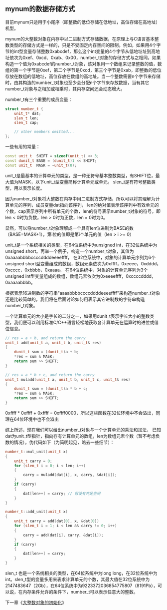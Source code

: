 mynum的数据存储方式
-------------

目前mynum只适用于小尾序（即整数的低位存储在低地址，高位存储在高地址）机型。

mynum的大整数对象在内存中以二进制方式存储数据，在原理上与C语言基本整数类型的存储方式是一样的，只是不受固定内存空间的限制。例如，如果用4个字节的int型变量存储整数0xabcdef，那么这个int变量的4个字节从低地址址到高地址依次为0xef、0xcd、0xab、0x00，number_t对象的存储方式与之相同，如果构造一个值为0xabcdef的number_t对象，该对象用一个数组来记录整数的值，数组的第一个字节是0xef，第二个字节是0xcd，第三个字节是0xab，即整数的低位存放在数组的低地址，高位存放在数组的高地址。当一个整数需要n个字节来存储时，由其构造的number_t对象也至少会分配n个字节来存放数据，当有其它number_t对象与之相加或相乘时，其内存空间还会动态增大。

number_t有三个重要的成员变量：
```C++
struct number_t {
    unit_t* dat;
    slen_t len;
    slen_t cap;

    // other members omitted...
};
```
一些有用的常量：
```C++
const unit_t  SHIFT = sizeof(unit_t) << 3;
const dunit_t BASE = (dunit_t)1 << SHIFT;
const unit_t  MASK = ~unit_t(0);
```
unit_t是最基本的计算单元的类型，是一种无符号基本整数类型，有SHIFT位，最大值为MASK，以下unit_t型变量简称计算单元或单元。
slen_t是有符号整数类型，用以表示长度。

因为number_t对象将大整数在内存中用二进制方式存储，所以可以将其理解为计算单元的序列，成员变量dat指向该序列，
len的绝对值表示该序列中有效单元的个数，cap表示序列中所有单元的个数，len的符号表示number_t对象的符号，即len < 0时为负数，len > 0时为正数，len = 0时为0。

显然，可以将number_t对象理解成一个具有len位进制为BASE的数（BASE=MASK+1），第i位的值即是第i个单元的值（len > i >= 0）

unit_t是一个系统相关的类型，在64位系统中为unsigned int，在32位系统中为unsigned short。再举一个例子，构造一个number_t对象，其值为0xaaaabbbbccccddddeeeeffff，
在32位系统中，对象的计算单元序列为6个unsigned short型变量组成的数组，数组元素依次为0xffff，0xeeee，0xdddd，0xcccc，0xbbbb，0xaaaa。
在64位系统中，对象的计算单元序列为3个unsigned int型变量组成的数组，数组元素依次为0xeeeeffff，0xccccdddd，0xaaaabbbb。

根据表示16进制数的字符串"aaaabbbbccccddddeeeeffff"来构造number_t对象还是比较简单的，我们将在后面讨论如何用表示其它进制数的字符串构造number_t对象。

一个计算单元的大小是字长的二分之一，如果用dunit_t表示字长大小的整数类型，我们便可以利用标准C/C++语言轻松地获取各计算单元在运算时的进位或借位信息。
```C++
// res = a + b, and return the carry
unit_t add(unit_t a, unit_t b, unit_t& res)
{
    dunit_t sum = (dunit_t)a + b;
    *res = sum & MASK;
    return sum >> SHIFT;
}

// res = a * b + c, and return the carry
unit_t muladd(unit_t a, unit_t b, unit_t c, unit_t& res)
{
    dunit_t sum = (dunit_t)a * b + c;
    *res = sum & MASK;
    return sum >> SHIFT;
}
```
0xffff * 0xffff + 0xffff = 0xffff0000，所以这些函数在32位环境中不会溢出，同理在64位环境中也不会溢出

综上所述，现在我们可以给出number_t对象与一个计算单元的乘法和加法，
已知dat为unit_t型指针，指向存有计算单元的数组，len为数组元素个数（暂不考虑负数的情况），伪代码如下（为简明起见，略去一些细节）：
```C++
number_t::mul_unit(unit_t x)
{
    unit_t carry = 0;
    for (slen_t i = 0; i < len; i++)
    {
        carry = muladd(dat[i], x, carry, &dat[i]);
    }
    if (carry)
    {
        dat[len++] = carry; // 假设有充足空间
    }
}

number_t::add_unit(unit_t x)
{
    unit_t carry = add(dat[0], x, &dat[0])
    for (slen_t i = 1; i < len && carry != 0; i++)
    {
        carry = add(dat[i], carry, &dat[i]);
    }
    if (carry)
    {
        dat[len++] = carry;
    }
}
```

slen_t 也是一个系统相关的类型，在64位系统中为long long，在32位系统中为int。slen_t型的变量多用来表求计算单元的个数，其最大值在32位系统中为2147483647（2Gb），在64位系统中为9223372036854775807（8191Pb），可以说，在内存条件允许的条件下，number_t可以表示任意大的整数。

下一章《[大整数对象的初始化](https://github.com/brotherbeer/mydocument/blob/master/mynum/Initialization-ch.md)》
